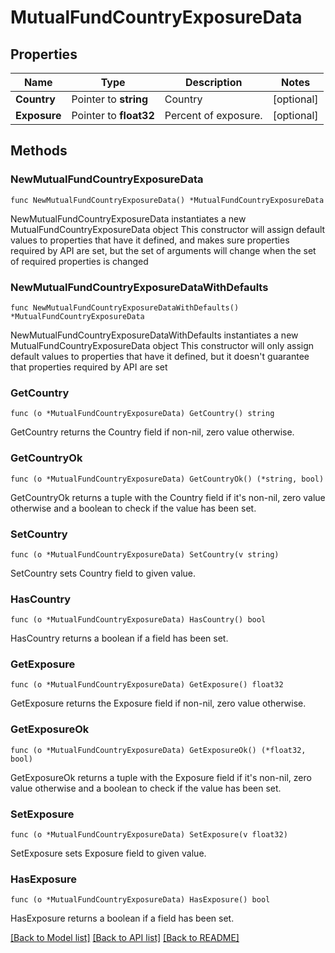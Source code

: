 # MutualFundCountryExposureData

## Properties

Name | Type | Description | Notes
------------ | ------------- | ------------- | -------------
**Country** | Pointer to **string** | Country | [optional] 
**Exposure** | Pointer to **float32** | Percent of exposure. | [optional] 

## Methods

### NewMutualFundCountryExposureData

`func NewMutualFundCountryExposureData() *MutualFundCountryExposureData`

NewMutualFundCountryExposureData instantiates a new MutualFundCountryExposureData object
This constructor will assign default values to properties that have it defined,
and makes sure properties required by API are set, but the set of arguments
will change when the set of required properties is changed

### NewMutualFundCountryExposureDataWithDefaults

`func NewMutualFundCountryExposureDataWithDefaults() *MutualFundCountryExposureData`

NewMutualFundCountryExposureDataWithDefaults instantiates a new MutualFundCountryExposureData object
This constructor will only assign default values to properties that have it defined,
but it doesn't guarantee that properties required by API are set

### GetCountry

`func (o *MutualFundCountryExposureData) GetCountry() string`

GetCountry returns the Country field if non-nil, zero value otherwise.

### GetCountryOk

`func (o *MutualFundCountryExposureData) GetCountryOk() (*string, bool)`

GetCountryOk returns a tuple with the Country field if it's non-nil, zero value otherwise
and a boolean to check if the value has been set.

### SetCountry

`func (o *MutualFundCountryExposureData) SetCountry(v string)`

SetCountry sets Country field to given value.

### HasCountry

`func (o *MutualFundCountryExposureData) HasCountry() bool`

HasCountry returns a boolean if a field has been set.

### GetExposure

`func (o *MutualFundCountryExposureData) GetExposure() float32`

GetExposure returns the Exposure field if non-nil, zero value otherwise.

### GetExposureOk

`func (o *MutualFundCountryExposureData) GetExposureOk() (*float32, bool)`

GetExposureOk returns a tuple with the Exposure field if it's non-nil, zero value otherwise
and a boolean to check if the value has been set.

### SetExposure

`func (o *MutualFundCountryExposureData) SetExposure(v float32)`

SetExposure sets Exposure field to given value.

### HasExposure

`func (o *MutualFundCountryExposureData) HasExposure() bool`

HasExposure returns a boolean if a field has been set.


[[Back to Model list]](../README.md#documentation-for-models) [[Back to API list]](../README.md#documentation-for-api-endpoints) [[Back to README]](../README.md)



